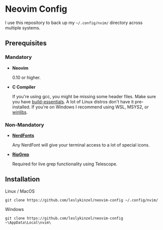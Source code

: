 # Neovim Config

I use this repository to back up my `~/.config/nvim/` directory across multiple systems.

## Prerequisites

### Mandatory

- **Neovim**

    0.10 or higher.

- **C Compiler**

    If you're using gcc, you might be missing some header files. Make sure you have [build-essentials](https://linuxize.com/post/how-to-install-gcc-on-ubuntu-20-04/). A lot of Linux distros don't have it pre-installed.
    If you're on Windows I recommend using WSL, MSYS2, or [winlibs](https://www.winlibs.com/#download-release).

### Non-Mandatory

- [**NerdFonts**](https://www.nerdfonts.com/)
    
    Any NerdFont will give your terminal access to a lot of special icons.

- [**RipGrep**](https://github.com/BurntSushi/ripgrep)

    Required for live grep functionality using Telescope.

## Installation

Linux / MacOS
```
git clone https://github.com/leslykinzel/neovim-config ~/.config/nvim/
```

Windows
```
git clone https://github.com/leslykinzel/neovim-config ~\AppData\Local\nvim\
```
